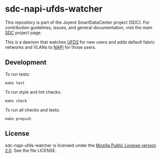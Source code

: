 <!--
    This Source Code Form is subject to the terms of the Mozilla Public
    License, v. 2.0. If a copy of the MPL was not distributed with this
    file, You can obtain one at http://mozilla.org/MPL/2.0/.
-->

<!--
    Copyright (c) 2015, Joyent, Inc.
-->

# sdc-napi-ufds-watcher

This repository is part of the Joyent SmartDataCenter project (SDC). For
contribution guidelines, issues, and general documentation, visit the main
[SDC](http://github.com/joyent/sdc) project page.

This is a daemon that watches [UFDS](https://github.com/joyent/sdc-ufds) for
new users and adds default fabric networks and VLANs to
[NAPI](https://github.com/joyent/sdc-napi) for those users.


## Development

To run tests:

    make test

To run style and lint checks:

    make check

To run all checks and tests:

    make prepush


## License

sdc-napi-ufds-watcher is licensed under the
[Mozilla Public License version 2.0](http://mozilla.org/MPL/2.0/).
See the file LICENSE.
